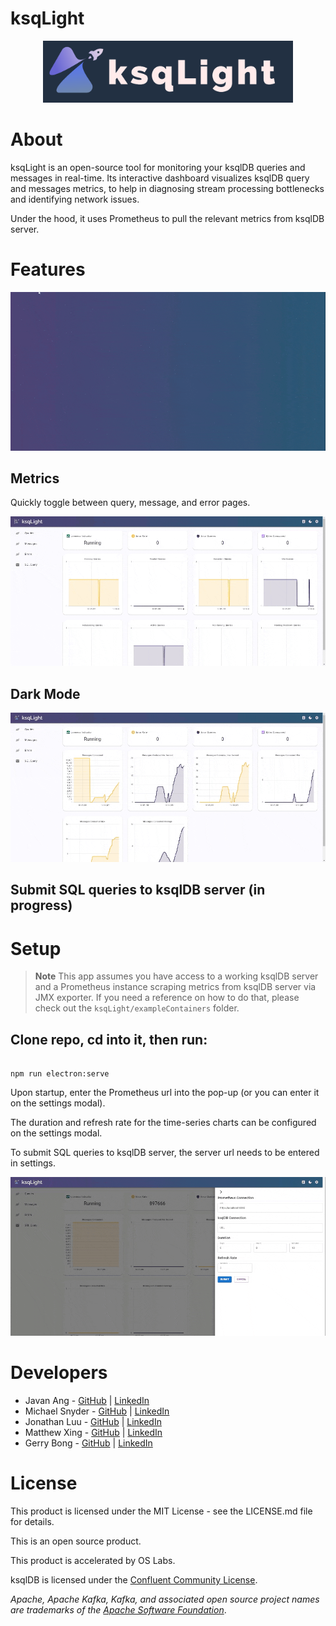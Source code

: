 # ksqLight

<div align="center">
<img src="./src/static/ksqLight_name_2.png" alt="logo" width="400"/>
</div>

# About

ksqLight is an open-source tool for monitoring your ksqlDB queries and messages in real-time. Its interactive dashboard visualizes ksqlDB query and messages metrics, to help in diagnosing stream processing bottlenecks and identifying network issues.

Under the hood, it uses Prometheus to pull the relevant metrics from ksqlDB server.

# Features

![](./src/static/landing.gif)

## Metrics

Quickly toggle between query, message, and error pages.

![](./src/static/sidebar.gif)

## Dark Mode

![](./src/static/darkmode.gif)

## Submit SQL queries to ksqlDB server (in progress)

# Setup

> **Note**
> This app assumes you have access to a working ksqlDB server and a Prometheus instance scraping metrics from ksqlDB server via JMX exporter. If you need a reference on how to do that, please check out the `ksqLight/exampleContainers` folder.

## Clone repo, cd into it, then run:

```

npm run electron:serve

```

Upon startup, enter the Prometheus url into the pop-up (or you can enter it on the settings modal).

The duration and refresh rate for the time-series charts can be configured on the settings modal.

To submit SQL queries to ksqlDB server, the server url needs to be entered in settings.

![](./src/static/settings.gif)

# Developers

- Javan Ang - [GitHub](https://github.com/javanang) | [LinkedIn](https://www.linkedin.com/in/javanang/)
- Michael Snyder - [GitHub](https://github.com/MichaelCSnyder) | [LinkedIn](https://www.linkedin.com/in/michaelcharlessnyder/)
- Jonathan Luu - [GitHub](https://github.com/jonathanluu17) | [LinkedIn](https://www.linkedin.com/in/jonathanluu17/)
- Matthew Xing - [GitHub](https://github.com/matthewxing1) | [LinkedIn](https://www.linkedin.com/in/matthew-xing/)
- Gerry Bong - [GitHub](https://github.com/ggbong734) | [LinkedIn](https://www.linkedin.com/in/gerry-bong-71137420/)

# License

This product is licensed under the MIT License - see the LICENSE.md file for details.

This is an open source product.

This product is accelerated by OS Labs.

ksqlDB is licensed under the [Confluent Community License](https://github.com/confluentinc/ksql/blob/master/LICENSE).

_Apache, Apache Kafka, Kafka, and associated open source project names are trademarks of the [Apache Software Foundation](https://www.apache.org/)_.
